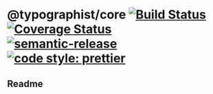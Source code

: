 # @typographist/core [![Build Status](https://travis-ci.org/typographist/core.svg?branch=master)](https://travis-ci.org/typographist/core) [![Coverage Status](https://coveralls.io/repos/github/typographist/core/badge.svg?branch=master)](https://coveralls.io/github/typographist/core?branch=master) [![semantic-release](https://img.shields.io/badge/%20%20%F0%9F%93%A6%F0%9F%9A%80-semantic--release-e10079.svg)](https://github.com/semantic-release/semantic-release) [![code style: prettier](https://img.shields.io/badge/code_style-prettier-ff69b4.svg?style=flat-square)](https://github.com/prettier/prettier)

## Readme
